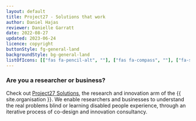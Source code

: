 ```yaml
---
layout: default
title: Project27 - Solutions that work
author: Daniel Hajas
reviewer: Danielle Garratt
date: 2022-08-27
updated: 2023-06-24
licence: copyright
buttonStyle: fg-general-land
backgroundStyle: bg-general-land
listOfIcons: [["fas fa-pencil-alt", ""], ["fas fa-compass", ""], ["fa-solid fa-handshake", ""], ["fa-solid fa-person-chalkboard", ""]]
---
```


### Are you a researcher or business?

Check out [Project27 Solutions](https://research.project27skills.com/), the research and innovation arm of the {{ site.organisation }}.
We enable researchers and businesses to understand the real problems blind or learning disabled people experience, through an iterative process of co-design and innovation consultancy.
